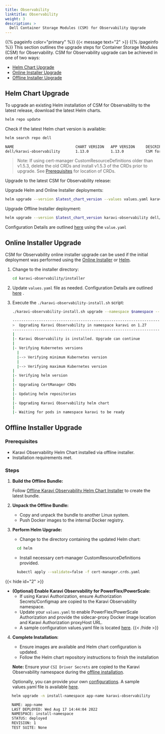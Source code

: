 ```yaml
---
title: Observability
linktitle: Observability
weight: 3
description: >
  Dell Container Storage Modules (CSM) for Observability Upgrade
---
```

{{% pageinfo color="primary" %}}
{{< message text="2" >}}
{{% /pageinfo %}}
This section outlines the upgrade steps for Container Storage Modules (CSM) for Observability. CSM for Observability upgrade can be achieved in one of two ways:

- [Helm Chart Upgrade](../observability/#helm-chart-upgrade)
- [Online Installer Upgrade](../observability/#online-installer-upgrade)
- [Offline Installer Upgrade](../observability/#offline-installer-upgrade)


## Helm Chart Upgrade

<!--CSM for Observability Helm upgrade supports [Helm](docs/getting-started/installation/kubernetes/{{Var}}/helm/csm-modules/observability/#install-the-csm-for-observability-helm-chart-1), [Online Installer](docs/getting-started/installation/kubernetes/{{Var}}/helm/csm-modules/observability/#online-installer-4), and [Offline Installer](docs/getting-started/installation/kubernetes/{{Var}}/helm/csm-modules/observability/#prerequisites-5) deployments.
-->
To upgrade an existing Helm installation of CSM for Observability to the latest release, download the latest Helm charts.

```bash
helm repo update
```

Check if the latest Helm chart version is available:

```bash
helm search repo dell
```

```bash
NAME                            CHART VERSION   APP VERSION     DESCRIPTION
dell/karavi-observability       1.13.0          1.13.0          CSM for Observability is part of the [Container...
```

>Note: If using cert-manager CustomResourceDefinitions older than v1.5.3, delete the old CRDs and install v1.5.3 of the CRDs prior to upgrade. See [Prerequisites](docs/getting-started/installation/kubernetes/{{Var}}/helm/csm-modules/observability/#prerequisites-1) for location of CRDs.

Upgrade to the latest CSM for Observability release:

Upgrade Helm and Online Installer deployments:

```bash
helm upgrade --version $latest_chart_version --values values.yaml karavi-observability dell/karavi-observability -n $namespace
```

Upgrade Offline Installer deployment:

```bash
helm upgrade --version $latest_chart_version karavi-observability dell/karavi-observability -n $namespace
```

Configuration Details are outlined [here](docs/getting-started/installation/kubernetes/{{Var}}/helm/csm-modules/observability/#configuration-3) using the  `value.yaml`
<!--The [configuration](docs/getting-started/installation/kubernetes/{{Var}}/helm/csm-modules/observability/#configuration-3) section lists all the parameters that can be configured using the `values.yaml` file.-->

## Online Installer Upgrade

CSM for Observability online installer upgrade can be used if the initial deployment was performed using the [Online Installer](docs/getting-started/installation/kubernetes/{{Var}}/helm/csm-modules/observability/#online-installer-4) or [Helm](docs/getting-started/installation/kubernetes/{{Var}}/helm/csm-modules/observability/#install-the-csm-for-observability-helm-chart-1).

1. Change to the installer directory:

    ```bash
    cd karavi-observability/installer
    ```

2. Update `values.yaml` file as needed. Configuration Details are outlined [here](docs/getting-started/installation/kubernetes/{{Var}}/helm/csm-modules/observability/#configuration-3) .

3. Execute the `./karavi-observability-install.sh` script:

    ```bash
    ./karavi-observability-install.sh upgrade --namespace $namespace --values myvalues.yaml --version $latest_chart_version
    ```

    ```bash
    ---------------------------------------------------------------------------------
    >  Upgrading Karavi Observability in namespace karavi on 1.27
    ---------------------------------------------------------------------------------
    |
    |- Karavi Observability is installed. Upgrade can continue          Success
    |
    |- Verifying Kubernetes versions
      |
      |--> Verifying minimum Kubernetes version                         Success
      |
      |--> Verifying maximum Kubernetes version                         Success
    |
    |- Verifying helm version                                           Success
    |
    |- Upgrading CertManager CRDs                                       Success
    |
    |- Updating helm repositories                                       Success
    |
    |- Upgrading Karavi Observability helm chart                        Success
    |
    |- Waiting for pods in namespace karavi to be ready                 Success
    ```

## Offline Installer Upgrade

### Prerequisites
- Karavi Observability Helm Chart installed via offline installer.
- Installation requirements met.

### Steps

1. **Build the Offline Bundle:**

   Follow [Offline Karavi Observability Helm Chart Installer](docs/getting-started/installation/kubernetes/{{Var}}/helm/csm-modules/observability/#prerequisites-5) to create the latest bundle.

2. **Unpack the Offline Bundle:**
   - Copy and unpack the bundle to another Linux system.
   - Push Docker images to the internal Docker registry.

3. **Perform Helm Upgrade:**
   - Change to the directory containing the updated Helm chart:
    ```bash
      cd helm
    ```

   - Install necessary cert-manager CustomResourceDefinitions provided.
    ```bash
      kubectl apply --validate=false -f cert-manager.crds.yaml
      ```

{{< hide id="2" >}}
-   **(Optional) Enable Karavi Observability for PowerFlex/PowerScale:**
    - If using Karavi Authorization, ensure Authorization Secrets/Configmap are copied to the Karavi Observability namespace.
    - Update your `values.yaml` to enable PowerFlex/PowerScale Authorization and provide the sidecar-proxy Docker image location and Karavi Authorization proxyHost URL.
    - A sample configuration values.yaml file is located [here](https://github.com/dell/helm-charts/blob/main/charts/karavi-observability/values.yaml).
{{< /hide >}}

4. **Complete Installation:**
   - Ensure images are available and Helm chart configuration is updated.
   - Follow the Helm chart repository instructions to finish the installation

   **Note:** Ensure your `CSI Driver Secrets` are copied to the Karavi Observability namespace during the [offline installation](docs/getting-started/installation/kubernetes/{{Var}}/helm/csm-modules/observability/#prerequisites-5).

   Optionally, you can provide your own [configurations](docs/getting-started/installation/kubernetes/{{Var}}/helm/csm-modules/observability/#configuration-3). A sample values.yaml file is available [here](https://github.com/dell/helm-charts/blob/main/charts/karavi-observability/values.yaml).



<!--
Assuming that you have already installed the Karavi Observability Helm Chart by offline installer and meet its installation requirement.
These instructions can be followed when a Helm chart was installed and will be upgraded in an environment that does not have an Internet connection and will be unable to download the Helm chart and related Docker images.

1. Build the Offline Bundle
    Follow [Offline Karavi Observability Helm Chart Installer](docs/getting-started/installation/kubernetes/{{Var}}/helm/csm-modules/observability/#prerequisites-5) to build the latest bundle.

2. Unpack the Offline Bundle
   Follow [Offline Karavi Observability Helm Chart Installer](docs/getting-started/installation/kubernetes/{{Var}}/helm/csm-modules/observability/#prerequisites-5), copy and unpack the Offline Bundle to another Linux system, and push Docker images to the internal Docker registry.

3. Perform Helm upgrade
   1. Change directory to `helm` which contains the updated Helm chart directory:

      ```bash
      cd helm
      ```

   2. Install necessary cert-manager CustomResourceDefinitions provided.

      ```bash
      kubectl apply --validate=false -f cert-manager.crds.yaml
      ```

   3. (Optional) Enable Karavi Observability for PowerFlex/PowerScale to use an existing instance of Karavi Authorization for accessing the REST API for the given storage systems.
      **Note**: Assuming that if the Karavi Observability's Authorization has been enabled in the phase of [Offline Karavi Observability Helm Chart Installer](docs/getting-started/installation/kubernetes/{{Var}}/helm/csm-modules/observability/#prerequisites-5), the Authorization Secrets/Configmap have been copied to the Karavi Observability namespace.
      A sample configuration values.yaml file is located [here](https://github.com/dell/helm-charts/blob/main/charts/karavi-observability/values.yaml).
      In your own configuration values.yaml, you need to enable PowerFlex/PowerScale Authorization, and provide the location of the sidecar-proxy Docker image and URL of the Karavi Authorization proxyHost address.

   4. After the images have been made available and the Helm chart configuration is updated, follow the instructions within the Helm chart's repository to complete the installation.
      **Note**: Assuming that Your Secrets from CSI Drivers have been copied to the Karavi Observability namespace during the steps of [Offline Karavi Observability Helm Chart Installer](docs/getting-started/installation/kubernetes/{{Var}}/helm/csm-modules/observability/#prerequisites-5)
      Optionally, you could provide your own [configurations](docs/getting-started/installation/kubernetes/{{Var}}/helm/csm-modules/observability/#configuration-3). A sample values.yaml file is located [here](https://github.com/dell/helm-charts/blob/main/charts/karavi-observability/values.yaml).
-->
   ```bash
      helm upgrade -n install-namespace app-name karavi-observability
   ```

   ```bash
      NAME: app-name
      LAST DEPLOYED: Wed Aug 17 14:44:04 2022
      NAMESPACE: install-namespace
      STATUS: deployed
      REVISION: 1
      TEST SUITE: None
   ```
